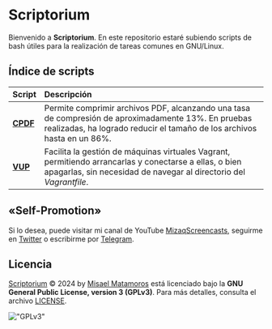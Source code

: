 # Scriptorium

Bienvenido a **Scriptorium**. En este repositorio estaré subiendo scripts de bash útiles para la realización de tareas comunes en GNU/Linux.

## Índice de scripts

| Script                | Descripción                                                                                                                                                                                     |
| :-------------------- | :---------------------------------------------------------------------------------------------------------------------------------------------------------------------------------------------- |
| **[CPDF](/docs/cpdf.md)** | Permite comprimir archivos PDF, alcanzando una tasa de compresión de aproximadamente 13%. En pruebas realizadas, ha logrado reducir el tamaño de los archivos hasta en un 86%. |
| **[VUP](/docs/vup.md)**   | Facilita la gestión de máquinas virtuales Vagrant, permitiendo arrancarlas y conectarse a ellas, o bien apagarlas, sin necesidad de navegar al directorio del _Vagrantfile_.    |

## **«Self-Promotion»**

Si lo desea, puede visitar mi canal de YouTube [MizaqScreencasts](https://www.youtube.com/MizaqScreencasts), seguirme en [Twitter](https://twitter.com/mismatso) o escribirme por [Telegram](https://t.me/mismatso).

## **Licencia**

[Scriptorium](https://github.com/mismatso/scriptorium) © 2024 by [Misael Matamoros](https://t.me/mismatso) está licenciado bajo la **GNU General Public License, version 3 (GPLv3)**. Para más detalles, consulta el archivo [LICENSE](/LICENSE).

!["GPLv3"](https://www.gnu.org/graphics/gplv3-with-text-136x68.png)